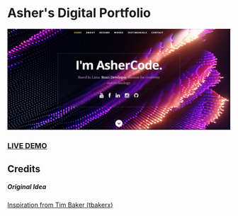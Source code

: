 # Asher's Digital Portfolio

![Asher's Digital Portfolio](resume-screenshot.png?raw=true "Asher's React JS Portfolio")

### <a href="https://resume-portfolio-starter-pack.herokuapp.com">LIVE DEMO</a>


## Credits

##### Original Idea

<a href="https://github.com/tbakerx/react-resume-template/blob/master/README.md">Inspiration from Tim Baker (tbakerx)</a>
